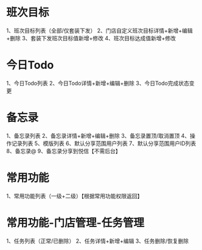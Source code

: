 # 班次目标
1、班次目标列表（全部/仅套装下发）
2、门店自定义班次目标详情+新增+编辑+删除
3、套装下发班次目标值新增+修改
4、班次目标达成值新增+修改

# 今日Todo
1、今日Todo列表
2、今日Todo详情+新增+编辑+删除
3、今日Todo完成状态变更

# 备忘录
1、备忘录列表
2、备忘录详情+新增+编辑+删除
3、备忘录置顶/取消置顶
4、操作记录列表
5、模版列表
6、默认分享范围用户列表
7、默认分享范围用户ID列表
8、备忘录@
9、备忘录分享到悦信【不需后台】

# 常用功能
1、常用功能列表（一级+二级）【根据常用功能权限返回】


# 常用功能-门店管理-任务管理
1、任务列表（正常/已删除）
2、任务详情+新增+编辑
3、任务删除/恢复删除

